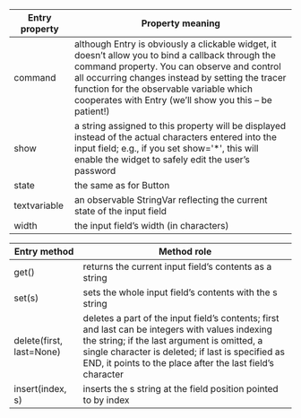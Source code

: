 
| Entry property | Property meaning                                                                                                                                                                                                                                                                                           | 
|----------------|------------------------------------------------------------------------------------------------------------------------------------------------------------------------------------------------------------------------------------------------------------------------------------------------------------|
| command        | although Entry is obviously a clickable widget, it doesn’t allow you to bind a callback through the command property. You can observe and control all occurring changes instead by setting the tracer function for the observable variable which cooperates with Entry (we’ll show you this – be patient!) | 
| show           | a string assigned to this property will be displayed instead of the actual characters entered into the input field; e.g., if you set show='*', this will enable the widget to safely edit the user’s password                                                                                              | 
| state          | the same as for Button                                                                                                                                                                                                                                                                                     |
| textvariable   | an observable StringVar reflecting the current state of the input field                                                                                                                                                                                                                                    | 
| width          | the input field’s width (in characters)                                                                                                                                                                                                                                                                    |



| Entry method             | Method role                                                                                                                                                                                                                                                        | 
|--------------------------|--------------------------------------------------------------------------------------------------------------------------------------------------------------------------------------------------------------------------------------------------------------------|
| get()                    | returns the current input field’s contents as a string                                                                                                                                                                                                             | 
| set(s)                   | sets the whole input field’s contents with the s string                                                                                                                                                                                                            | 
| delete(first, last=None) | deletes a part of the input field’s contents; first and last can be integers with values indexing the string; if the last argument is omitted, a single character is deleted; if last is specified as END, it points to the place after the last field’s character |
| insert(index, s)         | inserts the s string at the field position pointed to by index                                                                                                                                                                                                     |			
